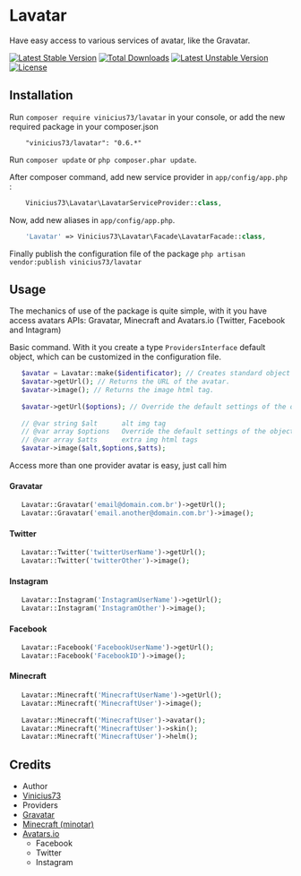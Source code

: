 Lavatar
=======

Have easy access to various services of avatar, like the Gravatar.

[![Latest Stable Version](https://poser.pugx.org/vinicius73/lavatar/v/stable)](https://packagist.org/packages/vinicius73/lavatar) [![Total Downloads](https://poser.pugx.org/vinicius73/lavatar/downloads)](https://packagist.org/packages/vinicius73/lavatar) [![Latest Unstable Version](https://poser.pugx.org/vinicius73/lavatar/v/unstable)](https://packagist.org/packages/vinicius73/lavatar) [![License](https://poser.pugx.org/vinicius73/lavatar/license)](https://packagist.org/packages/vinicius73/lavatar)

## Installation

Run `composer require vinicius73/lavatar` in your console, or add the new required package in your composer.json

```
    "vinicius73/lavatar": "0.6.*"
```

Run `composer update` or `php composer.phar update`.

After composer command, add new service provider in `app/config/app.php` :

```php
    Vinicius73\Lavatar\LavatarServiceProvider::class,
```

Now, add new aliases in `app/config/app.php`.

```php
    'Lavatar' => Vinicius73\Lavatar\Facade\LavatarFacade::class,
```

Finally publish the configuration file of the package `php artisan vendor:publish vinicius73/lavatar`

## Usage

The mechanics of use of the package is quite simple, with it you have access avatars APIs: Gravatar, Minecraft and Avatars.io (Twitter, Facebook and Intagram)

Basic command. With it you create a type `ProvidersInterface` default object, which can be customized in the configuration file.

```php
   $avatar = Lavatar::make($identificator); // Creates standard object (Gravatar|Another)
   $avatar->getUrl(); // Returns the URL of the avatar.
   $avatar->image(); // Returns the image html tag.
   
   $avatar->getUrl($options); // Override the default settings of the object
   
   // @var string $alt      alt img tag
   // @var array $options   Override the default settings of the object
   // @var array $atts      extra img html tags
   $avatar->image($alt,$options,$atts);
```

Access more than one provider avatar is easy, just call him

#### Gravatar

```php
   Lavatar::Gravatar('email@domain.com.br')->getUrl();
   Lavatar::Gravatar('email.another@domain.com.br')->image();
```

#### Twitter

```php
   Lavatar::Twitter('twitterUserName')->getUrl();
   Lavatar::Twitter('twitterOther')->image();
```

#### Instagram

```php
   Lavatar::Instagram('InstagramUserName')->getUrl();
   Lavatar::Instagram('InstagramOther')->image();
```

#### Facebook

```php
   Lavatar::Facebook('FacebookUserName')->getUrl();
   Lavatar::Facebook('FacebookID')->image();
```

#### Minecraft

```php
   Lavatar::Minecraft('MinecraftUserName')->getUrl();
   Lavatar::Minecraft('MinecraftUser')->image();
   
   Lavatar::Minecraft('MinecraftUser')->avatar();
   Lavatar::Minecraft('MinecraftUser')->skin();
   Lavatar::Minecraft('MinecraftUser')->helm();
```

## Credits
- Author
 - [Vinicius73](https://github.com/vinicius73)
- Providers
 - [Gravatar](http://gravatar.com/)
 - [Minecraft (minotar)](https://minotar.net/)
 - [Avatars.io](http://avatars.io/)
    - Facebook
    - Twitter
    - Instagram
